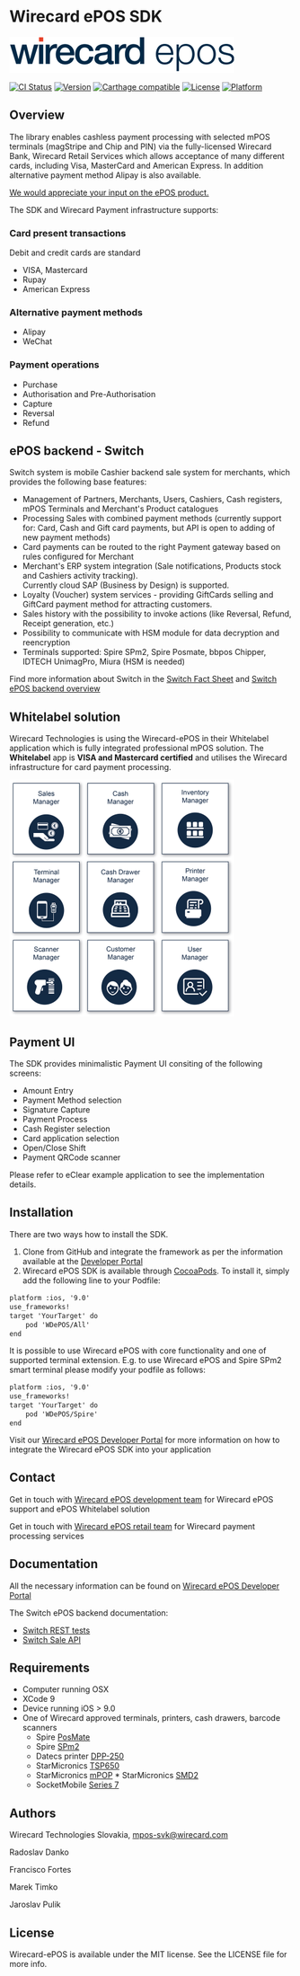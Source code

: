 
# Wirecard ePOS SDK

<img src="https://raw.githubusercontent.com/WirecardMobileServices/Wirecard-ePOS-iOS/master/docs/logo.png" alt="Wirecard-ePOS-iOS" width=400 height=64>

[![CI Status](http://img.shields.io/travis/WirecardMobileServices/Wirecard-ePOS-iOS.svg?style=flat)](https://travis-ci.org/WirecardMobileServices/Wirecard-ePOS-iOS)
[![Version](https://img.shields.io/cocoapods/v/WDePOS.svg?style=flat)](http://cocoapods.org/pods/WDePOS)
[![Carthage compatible](https://img.shields.io/badge/Carthage-compatible-4BC51D.svg?style=flat)](https://github.com/Carthage/Carthage)
[![License](https://img.shields.io/cocoapods/l/WDePOS.svg?style=flat)](http://cocoapods.org/pods/WDePOS)
[![Platform](https://img.shields.io/cocoapods/p/WDePOS.svg?style=flat)](http://cocoapods.org/pods/WDePOS)

## Overview
The library enables cashless payment processing with selected mPOS terminals (magStripe and Chip and PIN) via the fully-licensed Wirecard Bank, Wirecard Retail Services which allows acceptance of many different cards, including Visa, MasterCard and American Express. In addition alternative payment method Alipay is also available.

[We would appreciate your input on the ePOS product.](https://docs.google.com/forms/d/e/1FAIpQLSe4TYGYcNqG0hWuVPnbPlhDgQD95c-6HNbk-JHC6Herz4I8Sg/viewform?embedded=true)

The SDK and Wirecard Payment infrastructure supports:

### Card present transactions
Debit and credit cards are standard 

* VISA, Mastercard
* Rupay
* American Express

### Alternative payment methods

* Alipay
* WeChat

### Payment operations

* Purchase
* Authorisation and Pre-Authorisation
* Capture
* Reversal
* Refund   

## ePOS backend - Switch
Switch system is mobile Cashier backend sale system for merchants, which provides the following base features:

* Management of Partners, Merchants, Users, Cashiers, Cash registers, mPOS Terminals and Merchant's Product catalogues
* Processing Sales with combined payment methods (currently support for: Card, Cash and Gift card payments, but API is open to adding of new payment methods)
* Card payments can be routed to the right Payment gateway based on rules configured for Merchant
* Merchant's ERP system integration (Sale notifications, Products stock and Cashiers activity tracking).  
  Currently cloud SAP (Business by Design) is supported.
* Loyalty (Voucher) system services - providing GiftCards selling and GiftCard payment method for attracting customers.
* Sales history with the possibility to invoke actions (like Reversal, Refund, Receipt generation, etc.)
* Possibility to communicate with HSM module for data decryption and reencryption
* Terminals supported: Spire SPm2, Spire Posmate, bbpos Chipper, IDTECH UnimagPro, Miura (HSM is needed)

Find more information about Switch in the [Switch Fact Sheet](https://github.com/WirecardMobileServices/Wirecard-ePOS-iOS/blob/master/docs/Fact-Sheet-ePOS.pdf) and [Switch ePOS backend overview](https://github.com/WirecardMobileServices/Wirecard-ePOS-iOS/blob/master/docs/SWITCH-Overview.pdf)

## Whitelabel solution
Wirecard Technologies is using the Wirecard-ePOS in their Whitelabel application which is fully integrated professional mPOS solution. The **Whitelabel** app is **VISA and Mastercard certified** and utilises the Wirecard infrastructure for card payment processing.

[<img src="https://raw.githubusercontent.com/WirecardMobileServices/Wirecard-ePOS-iOS/master/docs/sdkarchv09.png" alt="Whitelabel architecture" width=400 height=422>](./docs/sdkarchv09.png "Whitelabel Architecture")

## Payment UI
The SDK provides minimalistic Payment UI consiting of the following screens:

- Amount Entry
- Payment Method selection
- Signature Capture
- Payment Process
- Cash Register selection
- Card application selection
- Open/Close Shift
- Payment QRCode scanner

Please refer to eClear example application to see the implementation details.

## Installation

There are two ways how to install the SDK.

1. Clone from GitHub and integrate the framework as per the information available at the [Developer Portal](https://wirecardmobileservices.github.io/Wirecard-ePOS-Developer/int-setup-ios-cocoa/ "Developer Portal")
2. Wirecard ePOS SDK is available through [CocoaPods](http://cocoapods.org). To install
it, simply add the following line to your Podfile:

```
platform :ios, '9.0'
use_frameworks!
target 'YourTarget' do
    pod 'WDePOS/All'
end
```
It is possible to use Wirecard ePOS with core functionality and one of supported terminal extension.
E.g. to use Wirecard ePOS and Spire SPm2 smart terminal please modify your podfile as follows:

```
platform :ios, '9.0'
use_frameworks!
target 'YourTarget' do
    pod 'WDePOS/Spire'
end
```

Visit our [Wirecard ePOS Developer Portal](https://wirecardmobileservices.github.io/Wirecard-ePOS-Developer "Developer Portal") for more information on how to integrate the Wirecard ePOS SDK into your application 

## Contact

Get in touch with [Wirecard ePOS development team](mailto:mpos-svk@wirecard.com "Wirecard-ePOS") for Wirecard ePOS support and ePOS Whitelabel solution

Get in touch with [Wirecard ePOS retail team](mailto:retail.mpos@wirecard.com "mPOS Retails") for Wirecard payment processing services


## Documentation

All the necessary information can be found on [Wirecard ePOS Developer Portal](https://wirecardmobileservices.github.io/Wirecard-ePOS-Developer "Developer Portal")

The Switch ePOS backend documentation:

* [Switch REST tests](https://switch-test.wirecard.com/mswitch-server/swagger/index.html)
* [Switch Sale API](https://switch-test.wirecard.com/mswitch-server/doc/api-doc-sale.html)


## Requirements

* Computer running OSX
* XCode 9
* Device running iOS > 9.0
* One of Wirecard approved terminals, printers, cash drawers, barcode scanners
	* Spire [PosMate](http://www.spirepayments.com/product/posmate/ "PosMate")
	* Spire [SPm2](http://www.spirepayments.com/product/spm2/ "SPm2")
	* Datecs printer [DPP-250](http://www.datecs.bg/en/products/DPP-250/2/175 "DPP-250")
	* StarMicronics [TSP650](http://www.starmicronics.com/pages/TSP650-Series "TSP650")
	* StarMicronics [mPOP](http://www.starmicronics.com/pages/mPOP "mPOP") 	* StarMicronics [SMD2](http://www.starmicronics.com/pages/SMD2-1214 "SMD2")
	* SocketMobile [Series 7](https://www.socketmobile.com/products/series-7/series-7-colorful/overview "Series 7")	
	

## Authors

   Wirecard Technologies Slovakia,  mpos-svk@wirecard.com 
   
   Radoslav Danko
   
   Francisco Fortes
   
   Marek Timko
   
   Jaroslav Pulik

## License

Wirecard-ePOS is available under the MIT license. See the LICENSE file for more info.
